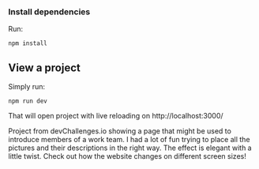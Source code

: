 ### Install dependencies

Run:

```
npm install
```

## View a project

Simply run:

```
npm run dev
```

That will open project with live reloading on http://localhost:3000/

Project from devChallenges.io showing a page that might be used to introduce members of a work team. I had a lot of fun trying to place all the pictures and their descriptions in the right way. The effect is elegant with a little twist. Check out how the website changes on different screen sizes!
